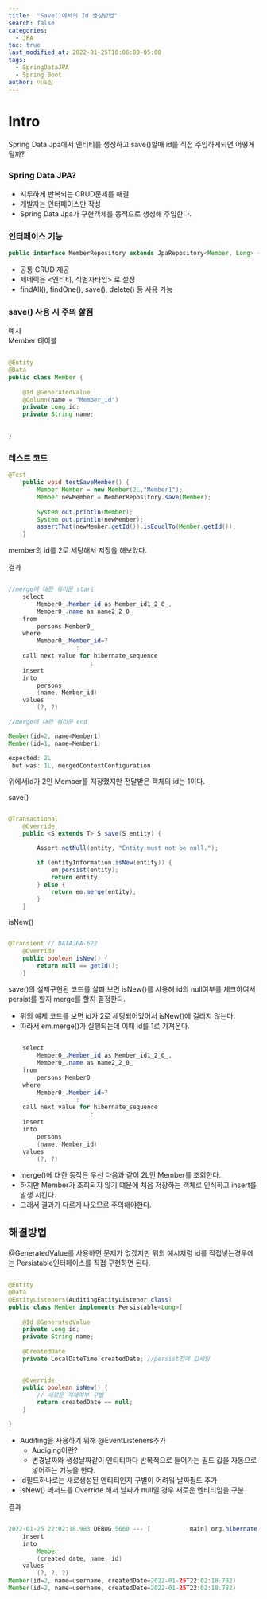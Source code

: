 ```yaml
---
title:  "Save()에서의 Id 생성방법"
search: false
categories: 
  - JPA
toc: true  
last_modified_at: 2022-01-25T10:06:00-05:00
tags:
  - SpringDataJPA
  - Spring Boot
author: 이효진
---
```


# Intro 
Spring Data Jpa에서 엔티티를 생성하고 save()할때 id를 직접 주입하게되면 어떻게 될까?

### Spring Data JPA?
* 지루하게 반복되는 CRUD문제를 해결
* 개발자는 인터페이스만 작성
* Spring Data Jpa가 구현객체를 동적으로 생성해 주입한다.

### 인터페이스 기능


```java
public interface MemberRepository extends JpaRepository<Member, Long> {
```
* 공통 CRUD 제공
* 제네릭은 <엔티티, 식별자타입> 로 설정
* findAll(), findOne(), save(), delete() 등 사용 가능


### save() 사용 시 주의 할점

예시
<br>
Member 테이블

```java

@Entity
@Data
public class Member {
	
	@Id @GeneratedValue
	@Column(name = "Member_id")
	private Long id;
	private String name;
    

}
```
### 테스트 코드 

```java
@Test
	public void testSaveMember() {
		Member Member = new Member(2L,"Member1");
		Member newMember = MemberRepository.save(Member);
        
		System.out.println(Member);
		System.out.println(newMember);
		assertThat(newMember.getId()).isEqualTo(Member.getId());
	}
```
member의 id를 2로 세팅해서 저장을 해보았다.

결과

```java

//merge에 대한 쿼리문 start
    select
        Member0_.Member_id as Member_id1_2_0_,
        Member0_.name as name2_2_0_ 
    from
        persons Member0_ 
    where
        Member0_.Member_id=?
                   : 
    call next value for hibernate_sequence
                       : 
    insert 
    into
        persons
        (name, Member_id) 
    values
        (?, ?)

//merge에 대한 쿼리문 end

Member(id=2, name=Member1)
Member(id=1, name=Member1)

expected: 2L
 but was: 1L, mergedContextConfiguration
```
위에서Id가 2인 Member를 저장했지만 전달받은 객체의 id는 1이다.

save() 
```java

@Transactional
	@Override
	public <S extends T> S save(S entity) {

		Assert.notNull(entity, "Entity must not be null.");

		if (entityInformation.isNew(entity)) {
			em.persist(entity);
			return entity;
		} else {
			return em.merge(entity);
		}
	}

```
isNew() 

```java

@Transient // DATAJPA-622
	@Override
	public boolean isNew() {
		return null == getId();
	}

```

save()의 실제구현된 코드를 살펴 보면 isNew()를 사용해 id의 null여부를 체크하여서 persist를 할지 merge를 할지 결정한다.

* 위의 예제 코드를 보면 id가 2로 세팅되어있어서 isNew()에 걸리지 않는다.
* 따라서 em.merge()가 실행되는데 이때 id를 1로 가져온다.

```java

    select
        Member0_.Member_id as Member_id1_2_0_,
        Member0_.name as name2_2_0_ 
    from
        persons Member0_ 
    where
        Member0_.Member_id=?
                   : 
    call next value for hibernate_sequence
                       : 
    insert 
    into
        persons
        (name, Member_id) 
    values
        (?, ?)


```
* merge()에 대한 동작은 우선 다음과 같이 2L인 Member를 조회한다.
* 하지만 Member가 조회되지 않기 떄문에 처음 저장하는 객체로 인식하고 insert를 발생 시킨다.
* 그래서 결과가 다르게 나오므로 주의해야한다.

## 해결방법

@GeneratedValue를 사용하면 문제가 없겠지만 위의 예시처럼 id를 직접넣는경우에는 Persistable인터페이스를 직접 구현하면 된다.

```java

@Entity
@Data
@EntityListeners(AuditingEntityListener.class)
public class Member implements Persistable<Long>{ 
	
	@Id @GeneratedValue
	private Long id;
	private String name;
	
	@CreatedDate
	private LocalDateTime createdDate; //persist전에 값세팅


	@Override
	public boolean isNew() {
		// 새로운 객체여부 구별
		return createdDate == null;
	}

}

```
* Auditing을 사용하기 위해 @EventListeners추가
    * Audiging이란?
    * 변경날짜와 생성날짜같이 엔티티마다 반복적으로 들어가는 필드 값을 자동으로 넣어주는 기능을 한다.
* Id필드하나로는 새로생성된 엔티티인지 구별이 어려워 날짜필드 추가
* isNew() 메서드를 Override 해서 날짜가 null일 경우 새로운 엔티티임을 구분

결과

```java

2022-01-25 22:02:18.983 DEBUG 5660 --- [           main] org.hibernate.SQL                        : 
    insert 
    into
        Member
        (created_date, name, id) 
    values
        (?, ?, ?)
Member(id=2, name=username, createdDate=2022-01-25T22:02:18.782)
Member(id=2, name=username, createdDate=2022-01-25T22:02:18.782) 

```